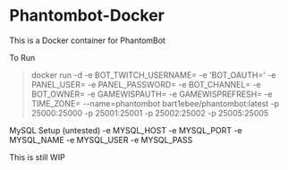 # Phantombot-Docker
This is a Docker container for PhantomBot

To Run
>	docker run -d -e BOT_TWITCH_USERNAME= -e 'BOT_OAUTH=' -e PANEL_USER= -e PANEL_PASSWORD= -e BOT_CHANNEL= -e BOT_OWNER= -e GAMEWISPAUTH= -e GAMEWISPREFRESH= -e TIME_ZONE= --name=phantombot bart1ebee/phantombot:latest -p 25000:25000 -p 25001:25001 -p 25002:25002 -p 25005:25005

MySQL Setup (untested)
-e MYSQL_HOST -e MYSQL_PORT -e MYSQL_NAME -e MYSQL_USER -e MYSQL_PASS



This is still WIP
